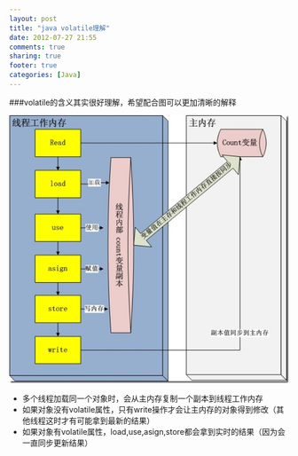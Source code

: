 ```yaml
---
layout: post
title: "java volatile理解"
date: 2012-07-27 21:55
comments: true
sharing: true
footer: true
categories: [Java]
---
```




###volatile的含义其实很好理解，希望配合图可以更加清晰的解释

![volatile](/images/post/volatile.jpg "volatile 图例说明")

+ 多个线程加载同一个对象时，会从主内存复制一个副本到线程工作内存
+ 如果对象没有volatile属性，只有write操作才会让主内存的对象得到修改（其他线程这时才有可能拿到最新的结果）
+ 如果对象有volatile属性，load,use,asign,store都会拿到实时的结果（因为会一直同步更新结果）
